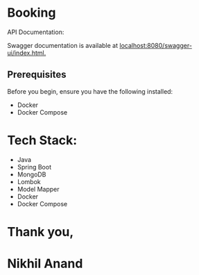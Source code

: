 # Booking

API Documentation:

Swagger documentation is available at   [localhost:8080/swagger-ui/index.html.](http://localhost:8080/swagger-ui/index.html)


## Prerequisites

Before you begin, ensure you have the following installed:

- Docker
- Docker Compose

# Tech Stack:

- Java
- Spring Boot
- MongoDB
- Lombok
- Model Mapper
- Docker 
- Docker Compose
  
# Thank you,
# Nikhil Anand
